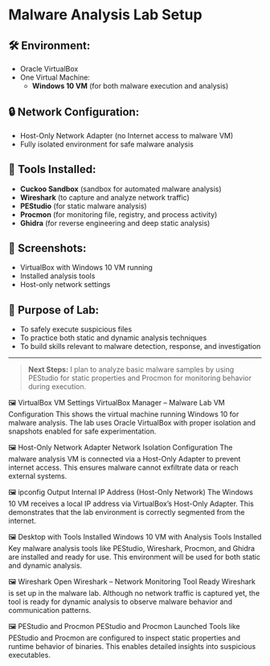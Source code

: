 # Malware Analysis Lab Setup

## 🛠 Environment:
- Oracle VirtualBox
- One Virtual Machine:
  - **Windows 10 VM** (for both malware execution and analysis)

## 🔒 Network Configuration:
- Host-Only Network Adapter (no Internet access to malware VM)
- Fully isolated environment for safe malware analysis

## 🧰 Tools Installed:
- **Cuckoo Sandbox** (sandbox for automated malware analysis)
- **Wireshark** (to capture and analyze network traffic)
- **PEStudio** (for static malware analysis)
- **Procmon** (for monitoring file, registry, and process activity)
- **Ghidra** (for reverse engineering and deep static analysis)

## 📸 Screenshots:
- VirtualBox with Windows 10 VM running
- Installed analysis tools
- Host-only network settings

## 🎯 Purpose of Lab:
- To safely execute suspicious files
- To practice both static and dynamic analysis techniques
- To build skills relevant to malware detection, response, and investigation

---

> **Next Steps:** I plan to analyze basic malware samples by using PEStudio for static properties and Procmon for monitoring behavior during execution.


🖼️ VirtualBox VM Settings
VirtualBox Manager – Malware Lab VM Configuration
This shows the virtual machine running Windows 10 for malware analysis. The lab uses Oracle VirtualBox with proper isolation and snapshots enabled for safe experimentation.

🖼️ Host-Only Network Adapter
Network Isolation Configuration
The malware analysis VM is connected via a Host-Only Adapter to prevent internet access. This ensures malware cannot exfiltrate data or reach external systems.

🖼️ ipconfig Output
Internal IP Address (Host-Only Network)
The Windows 10 VM receives a local IP address via VirtualBox’s Host-Only Adapter. This demonstrates that the lab environment is correctly segmented from the internet.

🖼️ Desktop with Tools Installed
Windows 10 VM with Analysis Tools Installed
Key malware analysis tools like PEStudio, Wireshark, Procmon, and Ghidra are installed and ready for use. This environment will be used for both static and dynamic analysis.

🖼️ Wireshark Open
Wireshark – Network Monitoring Tool Ready
Wireshark is set up in the malware lab. Although no network traffic is captured yet, the tool is ready for dynamic analysis to observe malware behavior and communication patterns.

🖼️ PEStudio and Procmon
PEStudio and Procmon Launched
Tools like PEStudio and Procmon are configured to inspect static properties and runtime behavior of binaries. This enables detailed insights into suspicious executables.
